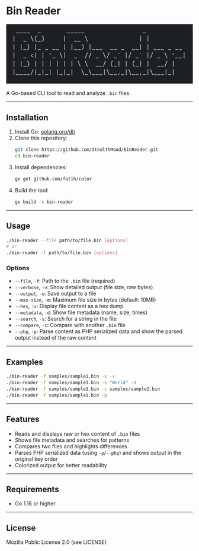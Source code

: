 # Bin Reader

![Banner Screenshot](screenshot.png)

A Go-based CLI tool to read and analyze `.bin` files.

---

## Installation

1. Install Go: [golang.org/dl/](https://golang.org/dl/)
2. Clone this repository:
   ```bash
   git clone https://github.com/StealthMoud/BinReader.git
   cd bin-reader
   ```
3. Install dependencies:
   ```bash
   go get github.com/fatih/color
   ```
4. Build the tool:
   ```bash
   go build -o bin-reader
   ```

---

## Usage

```bash
./bin-reader --file path/to/file.bin [options]
# or
./bin-reader -f path/to/file.bin [options]
```

### Options

- `--file`, `-f`: Path to the `.bin` file (required)
- `--verbose`, `-v`: Show detailed output (file size, raw bytes)
- `--output`, `-o`: Save output to a file
- `--max-size`, `-m`: Maximum file size in bytes (default: 10MB)
- `--hex`, `-x`: Display file content as a hex dump
- `--metadata`, `-d`: Show file metadata (name, size, times)
- `--search`, `-s`: Search for a string in the file
- `--compare`, `-c`: Compare with another `.bin` file
- `--php`, `-p`: Parse content as PHP serialized data and show the parsed output instead of the raw content

---

## Examples

```bash
./bin-reader -f samples/sample1.bin -x -v
./bin-reader -f samples/sample1.bin -s "World" -d
./bin-reader -f samples/sample1.bin -c samples/sample2.bin
./bin-reader -f samples/sample1.bin -p
```

---

## Features

- Reads and displays raw or hex content of `.bin` files
- Shows file metadata and searches for patterns
- Compares two files and highlights differences
- Parses PHP serialized data (using `-p`/`--php`) and shows output in the original key order
- Colorized output for better readability

---

## Requirements

- Go 1.16 or higher

---

## License

Mozilla Public License 2.0 (see LICENSE)